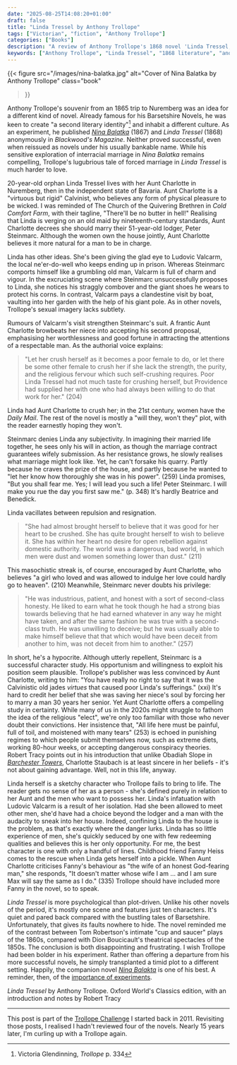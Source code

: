 ```yaml
---
date: "2025-08-25T14:08:20+01:00"
draft: false
title: "Linda Tressel by Anthony Trollope"
tags: ["Victorian", "fiction", "Anthony Trollope"]
categories: ["Books"]
description: "A review of Anthony Trollope's 1868 novel 'Linda Tressel,' his anonymous experiment set in Nuremberg featuring a young woman forced to marry her elderly lodger. Discover this psychological study of religious extremism and domestic tyranny."
keywords: ["Anthony Trollope", "Linda Tressel", "1868 literature", "anonymous publication", "forced marriage", "Nuremberg setting", "Calvinism", "experimental Trollope", "domestic tyranny", "Trollope Challenge"]
---
```


{{< figure
  src="/images/nina-balatka.jpg"
  alt="Cover of Nina Balatka by Anthony Trollope"
  class="book"
>}}

Anthony Trollope's souvenir from an 1865 trip to Nuremberg was an idea for a different kind of novel. Already famous for his Barsetshire Novels, he was keen to create "a second literary identity"[^1] and inhabit a different culture. As an experiment, he published [_Nina Balatka_](../nina-balatka/) (1867) and _Linda Tressel_ (1868) anonymously in _Blackwood's Magazine_. Neither proved successful, even when reissued as novels under his usually bankable name. While his sensitive exploration of interracial marriage in _Nina Balatka_ remains compelling, Trollope's lugubrious tale of forced marriage in _Linda Tressel_ is much harder to love.

20-year-old orphan Linda Tressel lives with her Aunt Charlotte in Nuremberg, then in the independent state of Bavaria. Aunt Charlotte is a "virtuous but rigid" Calvinist, who believes any form of physical pleasure to be wicked. I was reminded of The Church of the Quivering Brethren in _Cold Comfort Farm_, with their tagline, "There'll be no butter in hell!" Realising that Linda is verging on an old maid by nineteenth-century standards, Aunt Charlotte decrees she should marry their 51-year-old lodger, Peter Steinmarc. Although the women own the house jointly, Aunt Charlotte believes it more natural for a man to be in charge. 

Linda has other ideas. She's been giving the glad eye to Ludovic Valcarm, the local ne'er-do-well who keeps ending up in prison. Whereas Steinmarc comports himself like a grumbling old man, Valcarm is full of charm and vigour. In the excruciating scene where Steinmarc unsuccessfully proposes to Linda, she notices his straggly combover and the giant shoes he wears to protect his corns. In contrast, Valcarm pays a clandestine visit by boat, vaulting into her garden with the help of his giant pole. As in other novels, Trollope's sexual imagery lacks subtlety.

Rumours of Valcarm's visit strengthen Steinmarc's suit. A frantic Aunt Charlotte browbeats her niece into accepting his second proposal, emphasising her worthlessness and good fortune in attracting the attentions of a respectable man. As the authorial voice explains:

>"Let her crush herself as it becomes a poor female to do, or let there be some other female to crush her if she lack the strength, the purity, and the religious fervour which such self-crushing requires. Poor Linda Tressel had not much taste for crushing herself, but Providence had supplied her with one who had always been willing to do that work for her." (204) 

Linda had Aunt Charlotte to crush her; in the 21st century, women have the _Daily Mail_. The rest of the novel is mostly a "will they, won't they" plot, with the reader earnestly hoping they won't. 

Steinmarc denies Linda any subjectivity. In imagining their married life together, he sees only his will in action, as though the marriage contract guarantees wifely submission. As her resistance grows, he slowly realises what marriage might look like. Yet, he can't forsake his quarry. Partly because he craves the prize of the house, and partly because he wanted to "let her know how thoroughly she was in his power". (259) Linda promises, "But you shall fear me. Yes; I will lead you such a life! Peter Steinmarc. I will make you rue the day you first saw me." (p. 348) It's hardly Beatrice and Benedick.

Linda vacillates between repulsion and resignation.

>"She had almost brought herself to believe that it was good for her heart to be crushed. She has quite brought herself to wish to believe it. She has within her heart no desire for open rebellion against domestic authority. The world was a dangerous, bad world, in which men were dust and women something lower than dust." (211)

This masochistic streak is, of course, encouraged by Aunt Charlotte, who believes "a girl who loved and was allowed to indulge her love could hardly go to heaven". (210) Meanwhile, Steinmarc never doubts his privilege:

>"He was industrious, patient, and honest with a sort of second-class honesty. He liked to earn what he took though he had a strong bias towards believing that he had earned whatever in any way he might have taken, and after the same fashion he was true with a second-class truth. He was unwilling to deceive; but he was usually able to make himself believe that that which would have been deceit from another to him, was not deceit from him to another." (257) 

In short, he's a hypocrite. Although utterly repellent, Steinmarc is a successful character study. His opportunism and willingness to exploit his position seem plausible. Trollope's publisher was less convinced by Aunt Charlotte, writing to him: "You have really no right to say that it was the Calvinistic old jades _virtues_ that caused poor Linda's sufferings." (xxi) It's hard to credit her belief that she was saving her niece's soul by forcing her to marry a man 30 years her senior. Yet Aunt Charlotte offers a compelling study in certainty. While many of us in the 2020s might struggle to fathom the idea of the religious "elect", we're only too familiar with those who never doubt their convictions. Her insistence that, "All life here must be painful, full of toil, and moistened with many tears" (253) is echoed in punishing regimes to which people submit themselves now, such as extreme diets, working 80-hour weeks, or accepting dangerous conspiracy theories. Robert Tracy points out in his introduction that unlike Obadiah Slope in [_Barchester Towers_](../barchester-towers/), Charlotte Staubach is at least sincere in her beliefs - it's not about gaining advantage. Well, not in this life, anyway.

Linda herself is a sketchy character who Trollope fails to bring to life. The reader gets no sense of her as a person - she's defined purely in relation to her Aunt and the men who want to possess her. Linda's infatuation with Ludovic Valcarm is a result of her isolation. Had she been allowed to meet other men, she'd have had a choice beyond the lodger and a man with the audacity to sneak into her house. Indeed, confining Linda to the house is the problem, as that's exactly where the danger lurks. Linda has so little experience of men, she's quickly seduced by one with few redeeming qualities and believes this is her only opportunity. For me, the best character is one with only a handful of lines. Childhood friend Fanny Heiss comes to the rescue when Linda gets herself into a pickle. When Aunt Charlotte criticises Fanny's behaviour as "the wife of an honest God-fearing man," she responds, "It doesn't matter whose wife I am ... and I am sure Max will say the same as I do." (335) Trollope should have included more Fanny in the novel, so to speak.

_Linda Tressel_ is more psychological than plot-driven. Unlike his other novels of the period, it's mostly one scene and features just ten characters. It's quiet and pared back compared with the bustling tales of Barsetshire. Unfortunately, that gives its faults nowhere to hide. The novel reminded me of the contrast between Tom Robertson's intimate "cup and saucer" plays of the 1860s, compared with Dion Boucicault's theatrical spectacles of the 1850s. The conclusion is both disappointing and frustrating. I wish Trollope had been bolder in his experiment. Rather than offering a departure from his more successful novels, he simply transplanted a timid plot to a different setting. Happily, the companion novel [_Nina Balakta_](../nina-balatka/) is one of his best. A reminder, then, of the [importance of experiments](../saturday-morning-experiments/).

_Linda Tressel_ by Anthony Trollope. Oxford World's Classics edition, with an introduction and notes by Robert Tracy

---

This post is part of the [Trollope Challenge](../the-trollope-challenge/) I started back in 2011. Revisiting those posts, I realised I hadn't reviewed four of the novels. Nearly 15 years later, I'm curling up with a Trollope again.

[^1]: Victoria Glendinning, _Trollope_ p. 334